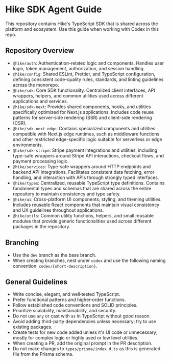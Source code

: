 # Hike SDK Agent Guide

This repository contains Hike's TypeScript SDK that is shared across the platform and ecosystem. Use this guide when working with Codex in this repo.

## Repository Overview

- `@hike/auth`: Authentication-related logic and components. Handles user login, token management, authorization, and session handling.
- `@hike/config`: Shared ESLint, Prettier, and TypeScript configuration, defining consistent code-quality rules, standards, and linting guidelines across the monorepo.
- `@hike/sdk`: Core SDK functionality. Centralized client interfaces, API wrappers, helpers, and common utilities used across different applications and services.
- `@hike/sdk-next`: Provides shared components, hooks, and utilities specifically optimized for Next.js applications. Includes code reuse patterns for server-side rendering (SSR) and client-side rendering (CSR).
- `@hike/sdk-next-edge`: Contains specialized components and utilities compatible with Next.js edge runtimes, such as middleware functions and other restricted edge-specific logic suitable for serverless or edge environments.
- `@hike/sdk-stripe`: Stripe payment integrations and utilities, including type-safe wrappers around Stripe API interactions, checkout flows, and payment processing logic.
- `@hike/services`: Type-safe wrappers around HTTP endpoints and backend API integrations. Facilitates consistent data fetching, error handling, and interaction with APIs through strongly typed interfaces.
- `@hike/types`: Centralized, reusable TypeScript type definitions. Contains fundamental types and schemas that are shared across the entire repository to maintain consistency and type safety.
- `@hike/ui`: Cross-platform UI components, styling, and theming utilities. Includes reusable React components that maintain visual consistency and UX guidelines throughout applications.
- `@hike/utils`: Common utility functions, helpers, and small reusable modules that provide generic functionalities used across different packages in the repository.

## Branching

- Use the `dev` branch as the base branch.
- When creating branches, nest under `codex` and use the following naming convention: `codex/{short-description}`.

## General Guidelines

- Write concise, elegant, and well‑tested TypeScript.
- Prefer functional patterns and higher‑order functions.
- Follow established code conventions and SOLID principles.
- Prioritize scalability, maintainability, and security.
- Do not use `any` or cast with `as` in TypeScript without good reason.
- Avoid adding third-party dependencies unless necessary; try to use existing packages.
- Create tests for new code added unless it's UI code or unnecessary; mostly for complex logic or highly used or low level utilities.
- When creating a PR, add the original prompt in the PR description.
- Do not make changes to `types/prisma/index.d.ts` as this is generated file from the Prisma schema.
